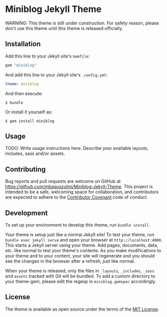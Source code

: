 # Miniblog Jekyll Theme
WARNING: This theme is still under cunstruction. For safety reason, please don't use this theme until this theme is released officially.


## Installation

Add this line to your Jekyll site's `Gemfile`:

```ruby
gem "miniblog"
```

And add this line to your Jekyll site's `_config.yml`:

```yaml
theme: miniblog
```

And then execute:

    $ bundle

Or install it yourself as:

    $ gem install miniblog

## Usage

TODO: Write usage instructions here. Describe your available layouts, includes, sass and/or assets.

## Contributing

Bug reports and pull requests are welcome on GitHub at https://github.com/mbaguszulmi/Miniblog-Jekyll-Theme. This project is intended to be a safe, welcoming space for collaboration, and contributors are expected to adhere to the [Contributor Covenant](http://contributor-covenant.org) code of conduct.

## Development

To set up your environment to develop this theme, run `bundle install`.

Your theme is setup just like a normal Jekyll site! To test your theme, run `bundle exec jekyll serve` and open your browser at `http://localhost:4000`. This starts a Jekyll server using your theme. Add pages, documents, data, etc. like normal to test your theme's contents. As you make modifications to your theme and to your content, your site will regenerate and you should see the changes in the browser after a refresh, just like normal.

When your theme is released, only the files in `_layouts`, `_includes`, `_sass` and `assets` tracked with Git will be bundled.
To add a custom directory to your theme-gem, please edit the regexp in `miniblog.gemspec` accordingly.

## License

The theme is available as open source under the terms of the [MIT License](https://opensource.org/licenses/MIT).